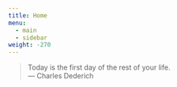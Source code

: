 ```yaml
---
title: Home
menu:
  - main
  - sidebar
weight: -270
---
```


> Today is the first day of the rest of your life.  
— Charles Dederich 